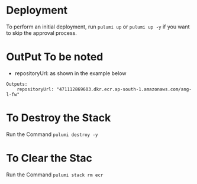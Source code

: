 # Deployment

To perform an initial deployment, run `pulumi up` or `pulumi up -y` if you want to skip the approval process.

# OutPut To be noted
- repositoryUrl: as shown in the example below
```shell
Outputs:
    repositoryUrl: "471112869603.dkr.ecr.ap-south-1.amazonaws.com/ang-l-fw"
```

# To Destroy the Stack
Run the Command `pulumi destroy -y`

# To Clear the Stac
Run the Command `pulumi stack rm ecr`
